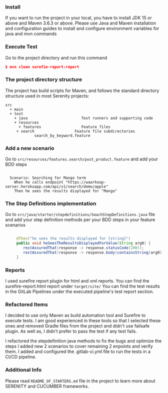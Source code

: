 ### Install
If you want to run the project in your local, you have to install JDK 15 or above and Maven 3.6.3 or above. Please use Java and Maven installation and configuration guides to install and configure environment variables for java and mvn commands
### Execute Test
Go to the project directory and run this command
```json
$ mvn clean surefie-report:report
```
### The project directory structure
The project has build scripts for Maven, and follows the standard directory structure used in most Serenity projects:
```Gherkin
src
  + main
  + test
    + java                        Test runners and supporting code
    + resources
      + features                  Feature files
     + search                  Feature file subdirectories 
             search_by_keyword.feature
```

### Add a new scenario
Go to `src/resources/features.search/post_product.feature` and add your BDD steps
```Gherkin

  Scenario: Searching for Mango term
    When he calls endpoint "https://waarkoop-server.herokuapp.com/api/v1/search/demo/apple"
    Then he sees the results displayed for "Mango"
```

### The Step Definitions implementation
Go to `src/java/starter/stepdefinitions/SeachStepDefinitions.java` file and add your step definition methods per your BDD steps in your feature scenarios
```java

     @Then("he sees the results displayed for {string}")
     public void heSeesTheResultsDisplayedForValue(String arg0) {
        restAssuredThat(response -> response.statusCode(200));
        restAssuredThat(response -> response.body(containsString(arg0)));
     }
```
### Reports
I used surefire report plugin for html and xml reports. You can find the surefire-report.html report under `target/site/`
You can find the test results in the GitLab Pipelines under the executed pipeline's test report section.

### Refactored Items
I decided to use only Maven as build automation tool and Surefire to execute tests. 
I am good experienced in these tools so that I selected these ones  and removed Gradle files from the project and didn't use failsafe plugin.
As well as, I didn't prefer to pass the test if any test fails. 

I refactored the stepdefinition java methods to fix the bugs and optimize the steps
I added new 2 scenarios to cover remaining 2 enpoints and verify them.
I added and configured the .gitlab-ci.yml file to run the tests in a CI/CD pipeline.

### Additional Info
Please read `README_OF_STARTERS.md` file in the project to learn more about SERENITY and CUCUMBER frameworks.